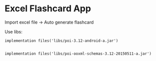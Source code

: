 # Excel Flashcard App
Import excel file -> Auto generate flashcard




Use libs:



    implementation files('libs/poi-3.12-android-a.jar')
    
    
    implementation files('libs/poi-ooxml-schemas-3.12-20150511-a.jar')
    
    
